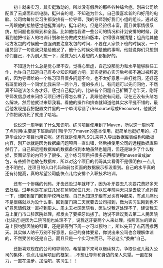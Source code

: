 　　初十就来实习，其实挺激动的，所以没有假后的那些各种综合症。刚来公司给配置了云桌面和新电脑，挺兴奋的呢，不知道为什么，自己很喜欢新的和好用的电脑。公司给每位实习生都安排有一位导师，我的导师刚好我们小组的组长。通过这一周跟他的接触感觉他挺靠谱的，挺年轻的，但是经验很丰富，而且做事情很系统，想问题也很周到和全面。比如他给我讲一些公司的情况和计划安排的时候，我看到他把带新人的培训计划和任务做成文档和版本，讲得很详细清楚；组员给其他地方发包的时候他一直强调要注意发包的时间，不要在人家快下班的时候发，一个组员回了一句说我只是给他发了，他什么时候处理是他的事啊，他就说你们只想到你们自己，不为别人想一下，感觉为别人着想的人都挺好的。

　　不知道为什么总是觉心里不安，觉得心里虚，自己没那能力和水平能够胜任工作，也许自己知道自己有多少知识和能力吧。其实挺担心实习后考核不通过被辞退的，因为导师给的一个练习项目很多问题不会，也不太好意思一直打扰问，还好还有班里的另一个同学比我来早一两个月，懂的多点儿，有问题可以先问问他，不然真不知道该怎么办才好。感觉自己挺坑的，比较有个问题自己折腾了老半天，刚好导师发信息过来问练习项目进行得怎么样了，我跟他说有问题，现在还没有头绪怎么解决，然后他就过来帮我看。看他的操作和排查就知道他其实水平挺不错的，最后他发现是我把配置文件里的一个单词写错了(Resource写成Resourse)，他就说了你把我坑死了就走了哈哈。

　　说说这一周学到了什么知识吧。练习项目使用到了Maven，所以这一周也花了点时间(主要是下班后的时间)学习了maven的基本使用，挺简单也挺好用的，打算毕业设计项目也用它呢。还有就是使用PLSQL来导入导出数据库表结构和数据内容，刚开始就是因为数据库问题项目一直出错，然后换使用公司的远程数据库果然行了，自己把远程数据库的数据备份到本地虽然也能用，但还是缺少了什么数据，页面显示的内容少了很多。这个练习项目把很多东西都使用maven做成jar包，有些插件也放在数据库，所以对这个项目的代码其实看得不是很明白(一点儿也不明白)，连项目的入口代码和前台页面的数据展示都没看到。自己的水平真的还有待提高，真的希望公司能快点儿给安排个入职技术培训。

　　还有一个惨痛的代码。牙齿还没过年就坏了，因为补牙要去几次要花费好多天去处理，过年也是在家住几家在舅舅家住几天，所以过年前两天只是去放了点药撑一下，想回到厦门回到学校再处理。自己也知道牙龈有发炎有肿起来，有点儿痛也不是很痛就以为没什么事。回到厦门第二天就要去公司报到，做为实习生刚到也不好意思请假就一直拖到周末。周末去社区医院看，医生说我这处理不了，建议我去马上厦门市口腔医院处理，都发炎了要把牙齿拔了。她说不建议我去第二人民医院(比较近)是因为二院可能也处理不了，说我这牙要两个人来处理。按照医生的建议马上预约那医院的科室，还是要等到下周一才可以预约上，所以先开了点药再撑两天。其实做人呐千万别不好意思，自己的身体要紧，你说出来公司也会理解体谅的，不然受苦的还是自己。而且只是一个实习生而已，不必这么“委曲”自己。

　　还挺喜欢现在的公司和导师的，希望接下来可以继续努力，争取快点儿融入公司的集体，快点儿理解项目的框架……不想让导师和身边的亲人失望。一直在努力，一直在进步。加油吧，实习生！！

　　

　　